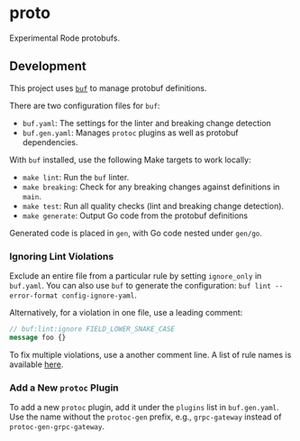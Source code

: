 # proto

Experimental Rode protobufs. 

## Development

This project uses [`buf`](https://docs.buf.build/installation) to manage protobuf definitions.

There are two configuration files for `buf`:

- `buf.yaml`: The settings for the linter and breaking change detection
- `buf.gen.yaml`: Manages `protoc` plugins as well as protobuf dependencies.

With `buf` installed, use the following Make targets to work locally: 

- `make lint`: Run the `buf` linter.
- `make breaking`: Check for any breaking changes against definitions in `main`.
- `make test`: Run all quality checks (lint and breaking change detection). 
- `make generate`: Output Go code from the protobuf definitions

Generated code is placed in `gen`, with Go code nested under `gen/go`.

### Ignoring Lint Violations

Exclude an entire file from a particular rule by setting `ignore_only` in `buf.yaml`. You can also use `buf` to generate
the configuration: `buf lint --error-format config-ignore-yaml`. 

Alternatively, for a violation in one file, use a leading comment:

```protobuf
// buf:lint:ignore FIELD_LOWER_SNAKE_CASE
message foo {}
```

To fix multiple violations, use a another comment line. A list of rule names is available [here](https://docs.buf.build/configuration/v1beta1/lint-rules/).

### Add a New `protoc` Plugin

To add a new `protoc` plugin, add it under the `plugins` list in `buf.gen.yaml`. 
Use the name without the `protoc-gen` prefix, e.g., `grpc-gateway` instead of `protoc-gen-grpc-gateway`. 
